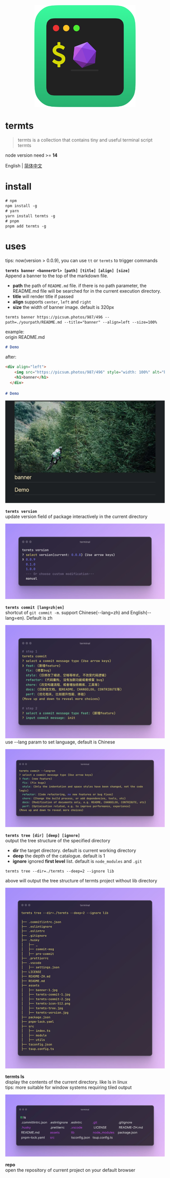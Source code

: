 <div align="center">
  <img src="./assets/termts-icon-512.png" style="width: 320px" alt="banner" />
  <h1 align="left">termts</h1>
</div>

> termts is a collection that contains tiny and useful terminal script termts

node version need >= **14**

English | [简体中文](README-ZH.md)

# install

```shell
# npm
npm install -g
# yarn
yarn install termts -g
# pnpm
pnpm add termts -g
```

# uses

tips: now(version > 0.0.9), you can use `tt` or `termts` to trigger commands

**`termts banner <bannerUrl> [path] [title] [align] [size]`**  
Append a banner to the top of the markdown file.

- **path** the path of `README.md` file. if there is no path parameter, the README.md file will be searched for in the current execution directory.
- **title** will render title if passed
- **align** supports `center`, `left` and `right`
- **size** the width of banner image. default is 320px

```shell
termts banner https://picsum.photos/987/496 --path=./yourpath/README.md --title="banner" --align=left --size=100%
```

example:  
origin README.md

```markdown
# Demo
```

after:

```markdown
<div align="left">
    <img src="https://picsum.photos/987/496" style="width: 100%" alt="banner" />
    <h1>banner</h1>
  </div>
  
# Demo
```

![preview](./assets/banner-1.jpg)

**`termts version`**  
update version field of package interactively in the current directory

![demo](./assets/termts-version.jpg)

**`termts commit [lang=zh|en]`**  
shortcut of `git commit -m`. support Chinese(--lang=zh) and English(--lang=en). Default is zh

![demo](./assets/termts-commit-1.jpg) use --lang param to set language, default is Chinese

![demo](./assets/termts-commit-2.jpg)

**`termts tree [dir] [deep] [ignore]`**  
output the tree structure of the specified directory

- **dir** the target directory. default is current working directory
- **deep** the depth of the catalogue. default is 1
- **ignore** ignored **first level** list. default is `node_modules` and `.git`

```shell
termts tree --dir=./termts --deep=2 --ignore lib
```

above will output the tree structure of termts project without lib directory

![demo](./assets/termts-trees.jpg)

**termts ls**  
display the contents of the current directory. like ls in linux  
tips: more suitable for window systems requiring tiled output

![demo](./assets/termts-ls.jpg)

**repo**  
open the repository of current project on your default browser
